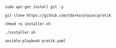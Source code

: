 ```sudo apt-get install git -y ```

```git clone https://github.com/tdarkscorpion/pratik```


```chmod +x installer.sh```

```./installer.sh```







```ansible-playbook pratik.yaml```
